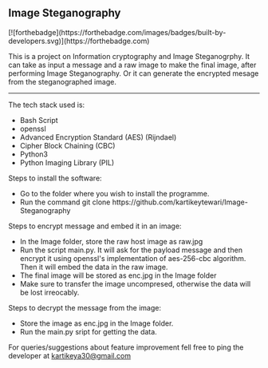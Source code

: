 <h2>Image Steganography</h2>
[![forthebadge](https://forthebadge.com/images/badges/built-by-developers.svg)](https://forthebadge.com)

This is a project on Information cryptography and Image Steganogrphy. It can take as input a message and a raw image to make the final image, after performing Image Steganography. Or it can generate the encrypted mesage from the steganographed image.
<hr>

The tech stack used is:
<ul>
    <li> Bash Script </li>
    <li> openssl </li>
    <li> Advanced Encryption Standard (AES) (Rijndael) </li>
    <li> Cipher Block Chaining (CBC) </li>
    <li> Python3 </li>
    <li> Python Imaging Library (PIL) </li>
</ul>

Steps to install the software:
<ul>
    <li> Go to the folder where you wish to install the programme. </li>
    <li> Run the command git clone https://github.com/kartikeytewari/Image-Steganography </li>
</ul>

Steps to encrypt message and embed it in an image:
<ul>
    <li> In the Image folder, store the raw host image as raw.jpg </li>
    <li> Run the script main.py. It will ask for the payload message and then encrypt it using openssl's implementation of aes-256-cbc algorithm. Then it will embed the data in the raw image. </li>
    <li> The final image will be stored as enc.jpg in the Image folder </li>
    <li> Make sure to transfer the image uncompresed, otherwise the data will be lost irreocably. </li>
</ul>

Steps to decrypt the message from the image:
<ul>
    <li> Store the image as enc.jpg in the Image folder. </li>
    <li> Run the main.py sript for getting the data. </li>
</ul>

For queries/suggestions about feature improvement fell free to ping the developer at kartikeya30@gmail.com